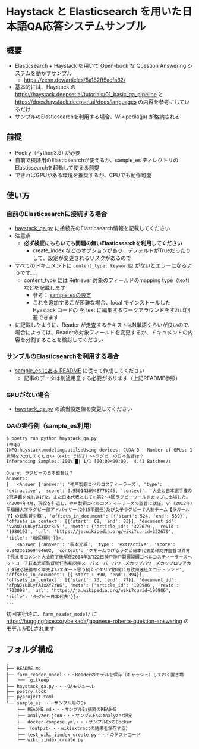 # Haystack と Elasticsearch を用いた日本語QA応答システムサンプル

## 概要
- Elasticsearch + Haystack を用いて Open-book な Question Answering システムを動かすサンプル
  - https://zenn.dev/articles/8a182ff5acfa62/
- 基本的には、Haystack の https://haystack.deepset.ai/tutorials/01_basic_qa_pipeline と https://docs.haystack.deepset.ai/docs/languages の内容を参考にしているだけ
- サンプルのElasticsearchを利用する場合、Wikipedia(ja) が格納される

## 前提
- Poetry（Python3.9) が必要
- 自前で検証用のElasticsearchが使えるか、sample_es ディレクトリのElasticsearchを起動して使える前提
- できればGPUがある環境を推奨するが、CPUでも動作可能

## 使い方

### 自前のElasticsearchに接続する場合
- [haystack_qa.py](haystack_qa.py) に接続先のElasticsearch情報を記載してください
- 注意点
  - **必ず検証にもちいても問題の無いElasticsearchを利用してください**
    - create_index などのオプションがあり、デフォルトがTrueだったりして、設定が変更されるリスクがあるので
- すべてのドキュメントに `content_type: keyword型` がないとエラーになるようです。。。
  - content_type には Retriever 対象のフィールドのmapping type（text）などを記載します
    - 参考： [sample_esの設定](https://github.com/Shingo-Kamata/japanese_qa_demo_with_haystack_and_es/blob/main/sample_es/analyzer.json#L64-L65)
    - これを追加するこが困難な場合、local でインストールした Hyastack コードの  を text に編集するワークアラウンドをすれば回避できます
- に記載したように、Reader が走査するテキストはN単語くらいが良いので、場合によっては、Readerの対象フィールドを変更するか、ドキュメントの内容を分割することを検討してください

### サンプルのElasticsearchを利用する場合
- [sample_es にある README](sample_es/README.md) に従って作成してください
  - 記事のデータは別途用意する必要があります（上記README参照）

### GPUがない場合
- [haystack_qa.py](haystack_qa.py) の該当設定値を変更してください

### QAの実行例（sample_es利用）
```
$ poetry run python haystack_qa.py
(中略)
INFO:haystack.modeling.utils:Using devices: CUDA:0 - Number of GPUs: 1
質問を入力してください（exit で終了）>>ラグビーの日本監督は？
Inferencing Samples: 100%|█| 1/1 [00:00<00:00,  4.41 Batches/s

Query: ラグビーの日本監督は？
Answers:
[   <Answer {'answer': '神戸製鋼コベルコスティーラーズ', 'type': 'extractive', 'score': 0.9501436948776245, 'context': '大会と日本選手権の2冠連覇を成し遂げた。また日本代表としても第2～4回ラグビーワールドカップに出場した。\n2004年4月、現役を引退し、神戸製鋼コベルコスティーラーズの監督に就任。\n（2012年）早稲田大学ラグビー部アドバイザー(2015年退任)及び女子ラグビー７人制チーム【ラガール７】の総監督を務', 'offsets_in_document': [{'start': 524, 'end': 539}], 'offsets_in_context': [{'start': 68, 'end': 83}], 'document_id': 'VvhNJYUBLyfAJxXYRL5-', 'meta': {'article_id': '322679', 'revid': '1980193', 'url': 'https://ja.wikipedia.org/wiki?curid=322679', 'title': '増保輝則'}}>,
    <Answer {'answer': '萩本光威', 'type': 'extractive', 'score': 0.842361569404602, 'context': 'クネームつけるラグビ日本代表愛称向井監督世界背中見えるコメント大会終了後解任2004年3月22日神戸神戸製鋼製鋼コベルコスティーラーズヘッドコーチ萩本光威監督就任当初同年スーパスーパーパワーズカップパワーズカップロシアカナダ破る優勝導く幸先よいスタート思う続くイタリア敗戦11月欧州遠征スコットランド', 'offsets_in_document': [{'start': 390, 'end': 394}], 'offsets_in_context': [{'start': 73, 'end': 77}], 'document_id': 'afpNJYUBLyfAJxXY7zWG', 'meta': {'article_id': '190986', 'revid': '703098', 'url': 'https://ja.wikipedia.org/wiki?curid=190986', 'title': 'ラグビー日本代表'}}>,
...
```
初回実行時に、`farm_reader_model/` に https://huggingface.co/ybelkada/japanese-roberta-question-answering のモデルがDLされます

## フォルダ構成
```
.
├── README.md
├── farm_reader_model・・・Readerのモデルを保存（キャッシュ）しておく置き場
│   └── .gitkeep
├── haystack_qa.py・・・QAモジュール
├── poetry.lock
├── pyproject.toml
└── sample_es・・・サンプル用のEs
    ├── README.md・・・サンプルEs構築のREADME
    ├── analyzer.json・・・サンプルEsのAnalyzer設定
    ├── docker-compose.yml・・・サンプルEsのDocker
    ├── （output・・・wikiextractの結果を保存する）
    ├── test_wiki_iindex_create.py・・・のテストコード
    └── wiki_iindex_create.py
```